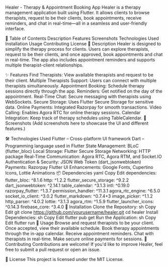 Healer - Therapy & Appointment Booking App
Healer is a therapy management application built using Flutter. It allows clients to browse therapists, request to be their clients, book appointments, receive reminders, and chat in real-time—all in a seamless and user-friendly interface.

📖 Table of Contents
Description
Features
Screenshots
Technologies Used
Installation
Usage
Contributing
License
📝 Description
Healer is designed to simplify the therapy process for clients. Users can explore therapists, request to be their clients, and once approved, book appointments and chat in real-time. The app also includes appointment reminders and supports multiple therapist-client relationships.

✨ Features
Find Therapists: View available therapists and request to be their client.
Multiple Therapists Support: Users can connect with multiple therapists simultaneously.
Appointment Booking: Schedule therapy sessions directly through the app.
Reminders: Get notified on the day of the appointment.
Real-Time Chat: Secure messaging with therapists using WebSockets.
Secure Storage: Uses Flutter Secure Storage for sensitive data.
Online Payments: Integrated Razorpay for smooth transactions.
Video Calling: Enables Agora RTC for online therapy sessions.
Calendar Integration: Keep track of therapy schedules using TableCalendar.
📸 Screenshots
(Add screenshots here to showcase the UI and different features.)

🛠️ Technologies Used
Flutter – Cross-platform UI framework
Dart – Programming language used in Flutter
State Management: BLoC (flutter_bloc)
Local Storage: Flutter Secure Storage
Networking: HTTP package
Real-Time Communication: Agora RTC, Agora RTM, and Socket.IO
Authentication & Security: JSON Web Token (dart_jsonwebtoken)
Payments: Razorpay Flutter
UI Enhancements: Google Fonts, Cupertino Icons, Lottie Animations
📦 Dependencies
yaml
Copy
Edit
dependencies:
  flutter_bloc: ^8.1.6
  http: ^1.2.2
  flutter_secure_storage: ^9.2.2
  dart_jsonwebtoken: ^2.14.1
  table_calendar: ^3.1.3
  intl: ^0.19.0
  razorpay_flutter: ^1.3.7
  permission_handler: ^11.3.1
  agora_rtc_engine: ^6.5.0
  socket_io_client: ^3.0.2
  flutter_markdown: ^0.7.4+3
  image_picker: ^1.1.2
  http_parser: ^4.0.2
  lottie: ^3.1.3
  agora_rtm: ^1.5.9
  flutter_launcher_icons: ^0.14.3
  firebase_core: ^3.4.0
🚀 Installation
Clone the Repository:
sh
Copy
Edit
git clone https://github.com/yourusername/healer.git
cd healer
Install Dependencies:
sh
Copy
Edit
flutter pub get
Run the Application:
sh
Copy
Edit
flutter run
📌 Usage
Browse and request therapists to be your client.
Once accepted, view their available schedule.
Book therapy appointments through the in-app calendar.
Receive appointment reminders.
Chat with therapists in real-time.
Make secure online payments for sessions.
🤝 Contributing
Contributions are welcome! If you'd like to improve Healer, feel free to submit a pull request or open an issue.

📜 License
This project is licensed under the MIT License.

